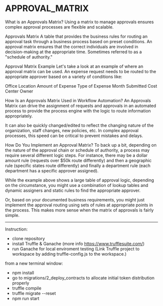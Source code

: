# APPROVAL_MATRIX

What is an Approvals Matrix?
Using a matrix to manage approvals ensures complex approval processes are flexible and scalable.

Approvals Matrix
A table that provides the business rules for routing an approval task through a business process based on preset conditions. An approval matrix ensures that the correct individuals are involved in decision-making at the appropriate time. Sometimes referred to as a "schedule of authority."

Approval Matrix Example
Let's take a look at an example of where an approval matrix can be used. An expense request needs to be routed to the appropriate approver based on a variety of conditions like:

Office Location
Amount of Expense
Type of Expense
Month Submitted
Cost Center Owner

How Is an Approvals Matrix Used in Workflow Automation?
An Approvals Matrix can drive the assignment of requests and approvals in an automated process to provide the process engine with the logic to route information appropriately.

It can also be quickly changed/edited to reflect the changing nature of the organization, staff changes, new policies, etc. In complex approval processes, this speed can be critical to prevent mistakes and delays.

How Do You Implement an Approval Matrix?
To back up a bit, depending on the nature of the approval chain or schedule of authority, a process may require several different logic steps. For instance, there may be a dollar amount rule (requests over $50k route differently) and then a geographic rule (specific states route differently) and finally a department rule (each department has a specific approver assigned).

While the example above shows a large table of approval logic, depending on the circumstance, you might use a combination of lookup tables and dynamic assigners and static rules to find the appropriate approver.

Or, based on your documented business requirements, you might just implement the approval routing using sets of rules at appropriate points in the process. This makes more sense when the matrix of approvals is fairly simple.

-----------------------
Instruction:

- clone repository
- install Truffle & Ganache (more info https://www.trufflesuite.com/)
- run Ganache for local enviroment testing (Link Truffle project to workspace by adding truffle-config.js to the workspace.)


from a new terminal window:
- npm install
- go to migrations/2_deploy_contracts to allocate initial token distribution properly
- truffle compile
- truffle migrate --reset
- npm run start

